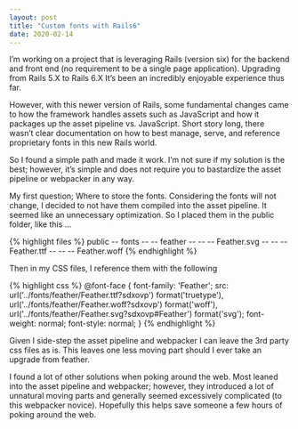 ```yaml
---
layout: post
title: "Custom fonts with Rails6" 
date: 2020-02-14
---
```


I’m working on a project that is leveraging Rails (version six) for the backend and front end (no requirement to be a single page application). Upgrading from Rails 5.X to Rails 6.X It’s been an incredibly enjoyable experience thus far.

However, with this newer version of Rails, some fundamental changes came to how the framework handles assets such as JavaScript and how it packages up the asset pipeline vs. JavaScript. Short story long, there wasn’t clear documentation on how to best manage, serve, and reference proprietary fonts in this new Rails world.

So I found a simple path and made it work. I’m not sure if my solution is the best; however, it’s simple and does not require you to bastardize the asset pipeline or webpacker in any way.

My first question; Where to store the fonts. Considering the fonts will not change, I decided to not have them compiled into the asset pipeline. It seemed like an unnecessary optimization. So I placed them in the public folder, like this ...

{% highlight files %}
public 
-- fonts
-- -- feather
-- -- -- Feather.svg
-- -- -- Feather.ttf
-- -- -- Feather.woff
{% endhighlight %}

Then in my CSS files, I reference them with the following

{% highlight css %}
@font-face {
  font-family: 'Feather';
    src:
        url('../fonts/feather/Feather.ttf?sdxovp') format('truetype'),
        url('../fonts/feather/Feather.woff?sdxovp') format('woff'),
        url('../fonts/feather/Feather.svg?sdxovp#Feather') format('svg');
    font-weight: normal;
    font-style: normal;
}
{% endhighlight %}

Given I side-step the asset pipeline  and webpacker I can leave the 3rd party css files as is.  This leaves one less moving part should I ever take an upgrade from feather.

I found a lot of other solutions when poking around the web.  Most leaned into the asset pipeline and webpacker; however, they introduced a lot of unnatural moving parts and generally seemed excessively complicated (to this webpacker novice).  Hopefully this helps save someone a few hours of poking around the web.
